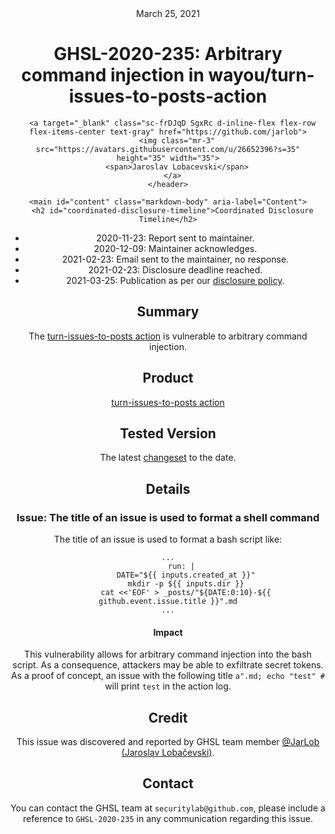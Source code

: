 <header class="post-header d-block mb-6">
      <div class="date text-mono f5 my-3">March 25, 2021</div>
      <h1 class="my-2 h00-mktg lh-condensed">GHSL-2020-235: Arbitrary command injection in wayou/turn-issues-to-posts-action</h1>

      
      
      
      
      

      

      <a target="_blank" class="sc-frDJqD SgxRc d-inline-flex flex-row flex-items-center text-gray" href="https://github.com/jarlob">
        <img class="mr-3" src="https://avatars.githubusercontent.com/u/26652396?s=35" height="35" width="35">
        <span>Jaroslav Lobacevski</span>
      </a>
    </header>

    <main id="content" class="markdown-body" aria-label="Content">
      <h2 id="coordinated-disclosure-timeline">Coordinated Disclosure Timeline</h2>

<ul>
  <li>2020-11-23: Report sent to maintainer.</li>
  <li>2020-12-09: Maintainer acknowledges.</li>
  <li>2021-02-23: Email sent to the maintainer, no response.</li>
  <li>2021-02-23: Disclosure deadline reached.</li>
  <li>2021-03-25: Publication as per our <a href="https://securitylab.github.com/advisories/#policy">disclosure policy</a>.</li>
</ul>

<h2 id="summary">Summary</h2>

<p>The <a href="https://github.com/wayou/turn-issues-to-posts-action/blob/f726de2eb1774398a20db79d3d4e90977cf8944c/action.yml">turn-issues-to-posts action</a> is vulnerable to arbitrary command injection.</p>

<h2 id="product">Product</h2>

<p><a href="https://github.com/wayou/turn-issues-to-posts-action">turn-issues-to-posts action</a></p>

<h2 id="tested-version">Tested Version</h2>

<p>The latest <a href="https://github.com/wayou/turn-issues-to-posts-action/blob/f726de2eb1774398a20db79d3d4e90977cf8944c/action.yml">changeset</a> to the date.</p>

<h2 id="details">Details</h2>

<h3 id="issue-the-title-of-an-issue-is-used-to-format-a-shell-command">Issue: The title of an issue is used to format a shell command</h3>

<p>The title of an issue is used to format a bash script like:</p>

<div class="language-yaml highlighter-rouge"><div class="highlight"><pre class="highlight"><code><span class="nn">...</span>
      <span class="na">run</span><span class="pi">:</span> <span class="pi">|</span>
        <span class="s">DATE="${{ inputs.created_at }}"</span>
        <span class="s">mkdir -p ${{ inputs.dir }}</span>
        <span class="s">cat &lt;&lt;'EOF' &gt; _posts/"${DATE:0:10}-${{ github.event.issue.title }}".md</span>
<span class="s">...</span>
</code></pre></div></div>

<h4 id="impact">Impact</h4>

<p>This vulnerability allows for arbitrary command injection into the bash script. As a consequence, attackers may be able to exfiltrate secret tokens. As a proof of concept, an issue with the following title <code class="language-plaintext highlighter-rouge">a".md; echo "test" #</code> will print <code class="language-plaintext highlighter-rouge">test</code> in the action log.</p>

<h2 id="credit">Credit</h2>

<p>This issue was discovered and reported by GHSL team member <a href="https://github.com/JarLob">@JarLob (Jaroslav Lobačevski)</a>.</p>

<h2 id="contact">Contact</h2>

<p>You can contact the GHSL team at <code class="language-plaintext highlighter-rouge">securitylab@github.com</code>, please include a reference to <code class="language-plaintext highlighter-rouge">GHSL-2020-235</code> in any communication regarding this issue.</p>

   